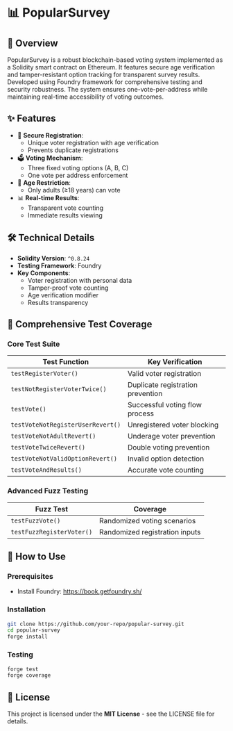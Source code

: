 # 📊 PopularSurvey

## 📝 Overview

PopularSurvey is a robust blockchain-based voting system implemented as a Solidity smart contract on Ethereum. It features secure age verification and tamper-resistant option tracking for transparent survey results. Developed using Foundry framework for comprehensive testing and security robustness. The system ensures one-vote-per-address while maintaining real-time accessibility of voting outcomes.

## ✨ Features

- 🔐 **Secure Registration**:
  - Unique voter registration with age verification
  - Prevents duplicate registrations
- 🗳️ **Voting Mechanism**:
  - Three fixed voting options (A, B, C)
  - One vote per address enforcement
- 👮 **Age Restriction**:
  - Only adults (≥18 years) can vote
- 📊 **Real-time Results**:
  - Transparent vote counting
  - Immediate results viewing

## 🛠 Technical Details

- **Solidity Version**: `^0.8.24`
- **Testing Framework**: Foundry
- **Key Components**:
  - Voter registration with personal data
  - Tamper-proof vote counting
  - Age verification modifier
  - Results transparency

## 🧪 Comprehensive Test Coverage

### Core Test Suite

| **Test Function**                 | **Key Verification**              |
| --------------------------------- | --------------------------------- |
| `testRegisterVoter()`             | Valid voter registration          |
| `testNotRegisterVoterTwice()`     | Duplicate registration prevention |
| `testVote()`                      | Successful voting flow process    |
| `testVoteNotRegisterUserRevert()` | Unregistered voter blocking       |
| `testVoteNotAdultRevert()`        | Underage voter prevention         |
| `testVoteTwiceRevert()`           | Double voting prevention          |
| `testVoteNotValidOptionRevert()`  | Invalid option detection          |
| `testVoteAndResults()`            | Accurate vote counting            |

### Advanced Fuzz Testing

| **Fuzz Test**             | **Coverage**                   |
| ------------------------- | ------------------------------ |
| `testFuzzVote()`          | Randomized voting scenarios    |
| `testFuzzRegisterVoter()` | Randomized registration inputs |

## 🔧 How to Use

### Prerequisites

- Install Foundry: https://book.getfoundry.sh/

### Installation

```bash
git clone https://github.com/your-repo/popular-survey.git
cd popular-survey
forge install
```

### Testing

```bash
forge test
forge coverage
```

## 📜 License

This project is licensed under the **MIT License** - see the LICENSE file for details.
